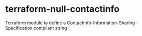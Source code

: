 # terraform-null-contactinfo
Terraform module to define a ContactInfo-Information-Sharing-Specification compliant string
